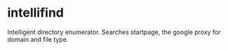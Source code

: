 # intellifind
Intelligent directory enumerator. Searches startpage, the google proxy for domain and file type.
